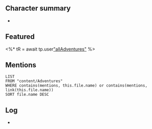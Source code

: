 ## Character summary
* 

## Featured
<%* tR = await tp.user["allAdventures"]() %>

## Mentions
```dataview
LIST
FROM "content/Adventures"
WHERE contains(mentions, this.file.name) or contains(mentions, link(this.file.name))
SORT file.name DESC
```

## Log
* 